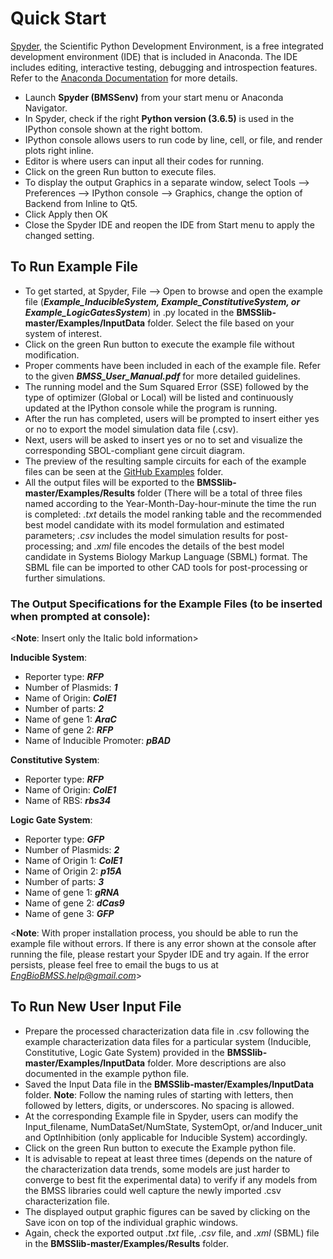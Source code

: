 # Quick Start 
[Spyder], the Scientific Python Development Environment, is a free integrated development environment (IDE) that is included in Anaconda. The IDE includes editing, interactive testing, debugging and introspection features. Refer to the [Anaconda Documentation] for more details. 

- Launch __Spyder (BMSSenv)__ from your start menu or Anaconda Navigator. 
- In Spyder, check if the right __Python version (3.6.5)__ is used in the IPython console shown at the right bottom.  
- IPython console allows users to run code by line, cell, or file, and render plots right inline.
- Editor is where users can input all their codes for running. 
- Click on the green Run button to execute files. 
- To display the output Graphics in a separate window, select Tools --> Preferences --> IPython console --> Graphics, change the option of Backend from Inline to Qt5. 
-	Click Apply then OK
- Close the Spyder IDE and reopen the IDE from Start menu to apply the changed setting.

## To Run Example File
- To get started, at Spyder, File --> Open to browse and open the example file (__*Example_InducibleSystem, Example_ConstitutiveSystem, or Example_LogicGatesSystem*__) in .py located in the __BMSSlib-master/Examples/InputData__ folder. Select the file based on your system of interest. 
- Click on the green Run button to execute the example file without modification.  
- Proper comments have been included in each of the example file. Refer to the given __*BMSS_User_Manual.pdf*__ for more detailed guidelines.
- The running model and the Sum Squared Error (SSE) followed by the type of optimizer (Global or Local) will be listed and continuously updated at the IPython console while the program is running. 
- After the run has completed, users will be prompted to insert either yes or no to export the model simulation data file (.csv).  
- Next, users will be asked to insert yes or no to set and visualize the corresponding SBOL-compliant gene circuit diagram. 
- The preview of the resulting sample circuits for each of the example files can be seen at the [GitHub Examples] folder.  
- All the output files will be exported to the __BMSSlib-master/Examples/Results__ folder (There will be a total of three files named according to the Year-Month-Day-hour-minute the time the run is completed: *.txt* details the model ranking table and the recommended best model candidate with its model formulation and estimated parameters; *.csv* includes the model simulation results for post-processing; and *.xml* file encodes the details of the best model candidate in Systems Biology Markup Language (SBML) format. The SBML file can be imported to other CAD tools for post-processing or further simulations.   

### The Output Specifications for the Example Files (to be inserted when prompted at console):

<__Note__: Insert only the Italic bold information>

__Inducible System__: 
- Reporter type: __*RFP*__
- Number of Plasmids: __*1*__
- Name of Origin: __*CoIE1*__
- Number of parts: __*2*__
- Name of gene 1: __*AraC*__
- Name of gene 2: __*RFP*__
- Name of Inducible Promoter: __*pBAD*__ 

__Constitutive System__: 
- Reporter type: __*RFP*__
- Name of Origin: __*CoIE1*__
- Name of RBS: __*rbs34*__

__Logic Gate System__:
- Reporter type: __*GFP*__
- Number of Plasmids: __*2*__
- Name of Origin 1: __*CoIE1*__
- Name of Origin 2: __*p15A*__
- Number of parts: __*3*__
- Name of gene 1: __*gRNA*__
- Name of gene 2: __*dCas9*__
- Name of gene 3: __*GFP*__

<__Note__: With proper installation process, you should be able to run the example file without errors. If there is any error shown at the console after running the file, please restart your Spyder IDE and try again. If the error persists, please feel free to email the bugs to us at *EngBioBMSS.help@gmail.com*>

## To Run New User Input File 
- Prepare the processed characterization data file in .csv following the example characterization data files for a particular system (Inducible, Constitutive, Logic Gate System) provided in the __BMSSlib-master/Examples/InputData__ folder. More descriptions are also documented in the example python file. 
- Saved the Input Data file in the __BMSSlib-master/Examples/InputData__ folder. __Note__: Follow the naming rules of starting with letters, then followed by letters, digits, or underscores. No spacing is allowed.   
- At the corresponding Example file in Spyder, users can modify the Input_filename, NumDataSet/NumState, SystemOpt, or/and Inducer_unit and OptInhibition (only applicable for Inducible System) accordingly. 
- Click on the green Run button to execute the Example python file. 
- It is advisable to repeat at least three times (depends on the nature of the characterization data trends, some models are just harder to converge to best fit the experimental data) to verify if any models from the BMSS libraries could well capture the newly imported .csv characterization file. 
- The displayed output graphic figures can be saved by clicking on the Save icon on top of the individual graphic windows.
- Again, check the exported output *.txt* file, *.csv* file, and *.xml* (SBML) file in the __BMSSlib-master/Examples/Results__ folder.  

[Spyder]: <https://docs.spyder-ide.org/overview.html>
[Anaconda Documentation]: <https://docs.anaconda.com/anaconda/user-guide/getting-started/>
[GitHub Examples]: <https://github.com/EngBioNUS/BMSSlib/tree/master/Examples>
